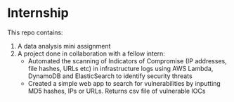 # Internship
This repo contains:
1. A data analysis mini assignment
2. A project done in collaboration with a fellow intern:
    - Automated the scanning of Indicators of Compromise (IP addresses, file hashes, URLs etc) in infrastructure logs using AWS Lambda, DynamoDB and ElasticSearch         to identify security threats
    - Created a simple web app to search for vulnerabilities by inputting MD5 hashes, IPs or URLs. Returns csv file of vulnerable IOCs
